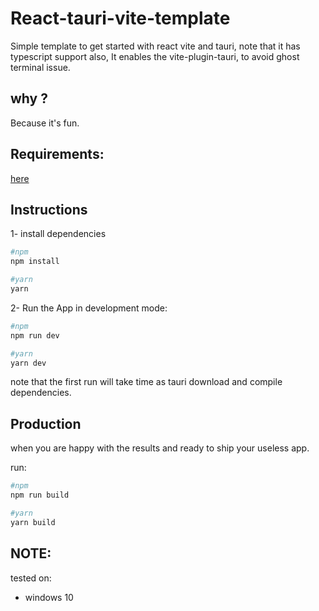 # React-tauri-vite-template 
Simple template to get started with react vite and tauri, note that it has typescript support also, It enables the vite-plugin-tauri, to avoid ghost terminal issue. 

## why ? 
Because it's fun.

## Requirements:
[here](https://tauri.studio/docs/getting-started/prerequisites)

## Instructions 

1- install dependencies  
```sh
#npm
npm install

#yarn
yarn
```  

2- Run the App in development mode:  
```sh
#npm 
npm run dev

#yarn
yarn dev
```    
  
note that the first run will take time as tauri download and compile dependencies. 

## Production
when you are happy with the results and ready to ship your useless app. 

run:   
```sh
#npm
npm run build

#yarn
yarn build
```


## NOTE:
tested on:
- windows 10
